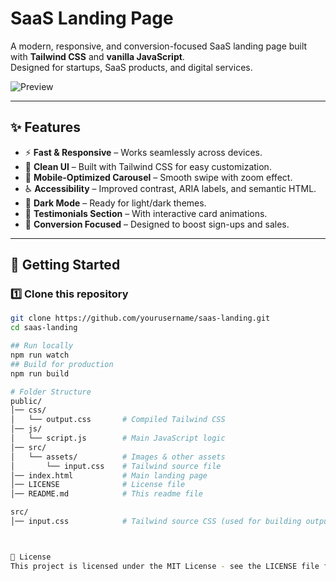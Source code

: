 # SaaS Landing Page

A modern, responsive, and conversion-focused SaaS landing page built with **Tailwind CSS** and **vanilla JavaScript**.  
Designed for startups, SaaS products, and digital services.

![Preview](./src/assets/preview.png)

---

## ✨ Features
- ⚡ **Fast & Responsive** – Works seamlessly across devices.
- 🎨 **Clean UI** – Built with Tailwind CSS for easy customization.
- 📱 **Mobile-Optimized Carousel** – Smooth swipe with zoom effect.
- ♿ **Accessibility** – Improved contrast, ARIA labels, and semantic HTML.
- 🌙 **Dark Mode** – Ready for light/dark themes.
- 💬 **Testimonials Section** – With interactive card animations.
- 🛒 **Conversion Focused** – Designed to boost sign-ups and sales.

---

## 🚀 Getting Started

### 1️⃣ Clone this repository
```bash
git clone https://github.com/yourusername/saas-landing.git
cd saas-landing

## Run locally
npm run watch
## Build for production
npm run build 

# Folder Structure
public/
│── css/
│   └── output.css       # Compiled Tailwind CSS
│── js/
│   └── script.js        # Main JavaScript logic
│── src/
│   └── assets/          # Images & other assets
│       └── input.css    # Tailwind source file
│── index.html           # Main landing page
│── LICENSE              # License file
│── README.md            # This readme file

src/
│── input.css            # Tailwind source CSS (used for building output.css)



📜 License
This project is licensed under the MIT License - see the LICENSE file for details.
